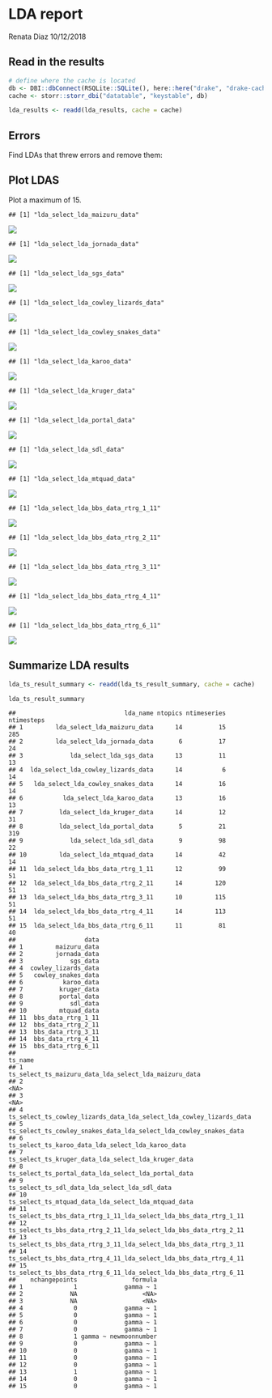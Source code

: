 LDA report
================
Renata Diaz
10/12/2018

Read in the results
-------------------

``` r
# define where the cache is located
db <- DBI::dbConnect(RSQLite::SQLite(), here::here("drake", "drake-cache.sqlite"))
cache <- storr::storr_dbi("datatable", "keystable", db)

lda_results <- readd(lda_results, cache = cache)
```

Errors
------

Find LDAs that threw errors and remove them:

Plot LDAS
---------

Plot a maximum of 15.

    ## [1] "lda_select_lda_maizuru_data"

![](lda_report_files/figure-markdown_github/plot%20LDA-1.png)

    ## [1] "lda_select_lda_jornada_data"

![](lda_report_files/figure-markdown_github/plot%20LDA-2.png)

    ## [1] "lda_select_lda_sgs_data"

![](lda_report_files/figure-markdown_github/plot%20LDA-3.png)

    ## [1] "lda_select_lda_cowley_lizards_data"

![](lda_report_files/figure-markdown_github/plot%20LDA-4.png)

    ## [1] "lda_select_lda_cowley_snakes_data"

![](lda_report_files/figure-markdown_github/plot%20LDA-5.png)

    ## [1] "lda_select_lda_karoo_data"

![](lda_report_files/figure-markdown_github/plot%20LDA-6.png)

    ## [1] "lda_select_lda_kruger_data"

![](lda_report_files/figure-markdown_github/plot%20LDA-7.png)

    ## [1] "lda_select_lda_portal_data"

![](lda_report_files/figure-markdown_github/plot%20LDA-8.png)

    ## [1] "lda_select_lda_sdl_data"

![](lda_report_files/figure-markdown_github/plot%20LDA-9.png)

    ## [1] "lda_select_lda_mtquad_data"

![](lda_report_files/figure-markdown_github/plot%20LDA-10.png)

    ## [1] "lda_select_lda_bbs_data_rtrg_1_11"

![](lda_report_files/figure-markdown_github/plot%20LDA-11.png)

    ## [1] "lda_select_lda_bbs_data_rtrg_2_11"

![](lda_report_files/figure-markdown_github/plot%20LDA-12.png)

    ## [1] "lda_select_lda_bbs_data_rtrg_3_11"

![](lda_report_files/figure-markdown_github/plot%20LDA-13.png)

    ## [1] "lda_select_lda_bbs_data_rtrg_4_11"

![](lda_report_files/figure-markdown_github/plot%20LDA-14.png)

    ## [1] "lda_select_lda_bbs_data_rtrg_6_11"

![](lda_report_files/figure-markdown_github/plot%20LDA-15.png)

Summarize LDA results
---------------------

``` r
lda_ts_result_summary <- readd(lda_ts_result_summary, cache = cache)

lda_ts_result_summary
```

    ##                              lda_name ntopics ntimeseries ntimesteps
    ## 1         lda_select_lda_maizuru_data      14          15        285
    ## 2         lda_select_lda_jornada_data       6          17         24
    ## 3             lda_select_lda_sgs_data      13          11         13
    ## 4  lda_select_lda_cowley_lizards_data      14           6         14
    ## 5   lda_select_lda_cowley_snakes_data      14          16         14
    ## 6           lda_select_lda_karoo_data      13          16         13
    ## 7          lda_select_lda_kruger_data      14          12         31
    ## 8          lda_select_lda_portal_data       5          21        319
    ## 9             lda_select_lda_sdl_data       9          98         22
    ## 10         lda_select_lda_mtquad_data      14          42         14
    ## 11  lda_select_lda_bbs_data_rtrg_1_11      12          99         51
    ## 12  lda_select_lda_bbs_data_rtrg_2_11      14         120         51
    ## 13  lda_select_lda_bbs_data_rtrg_3_11      10         115         51
    ## 14  lda_select_lda_bbs_data_rtrg_4_11      14         113         51
    ## 15  lda_select_lda_bbs_data_rtrg_6_11      11          81         40
    ##                   data
    ## 1         maizuru_data
    ## 2         jornada_data
    ## 3             sgs_data
    ## 4  cowley_lizards_data
    ## 5   cowley_snakes_data
    ## 6           karoo_data
    ## 7          kruger_data
    ## 8          portal_data
    ## 9             sdl_data
    ## 10         mtquad_data
    ## 11  bbs_data_rtrg_1_11
    ## 12  bbs_data_rtrg_2_11
    ## 13  bbs_data_rtrg_3_11
    ## 14  bbs_data_rtrg_4_11
    ## 15  bbs_data_rtrg_6_11
    ##                                                                ts_name
    ## 1                ts_select_ts_maizuru_data_lda_select_lda_maizuru_data
    ## 2                                                                 <NA>
    ## 3                                                                 <NA>
    ## 4  ts_select_ts_cowley_lizards_data_lda_select_lda_cowley_lizards_data
    ## 5    ts_select_ts_cowley_snakes_data_lda_select_lda_cowley_snakes_data
    ## 6                    ts_select_ts_karoo_data_lda_select_lda_karoo_data
    ## 7                  ts_select_ts_kruger_data_lda_select_lda_kruger_data
    ## 8                  ts_select_ts_portal_data_lda_select_lda_portal_data
    ## 9                        ts_select_ts_sdl_data_lda_select_lda_sdl_data
    ## 10                 ts_select_ts_mtquad_data_lda_select_lda_mtquad_data
    ## 11   ts_select_ts_bbs_data_rtrg_1_11_lda_select_lda_bbs_data_rtrg_1_11
    ## 12   ts_select_ts_bbs_data_rtrg_2_11_lda_select_lda_bbs_data_rtrg_2_11
    ## 13   ts_select_ts_bbs_data_rtrg_3_11_lda_select_lda_bbs_data_rtrg_3_11
    ## 14   ts_select_ts_bbs_data_rtrg_4_11_lda_select_lda_bbs_data_rtrg_4_11
    ## 15   ts_select_ts_bbs_data_rtrg_6_11_lda_select_lda_bbs_data_rtrg_6_11
    ##    nchangepoints               formula
    ## 1              1             gamma ~ 1
    ## 2             NA                  <NA>
    ## 3             NA                  <NA>
    ## 4              0             gamma ~ 1
    ## 5              0             gamma ~ 1
    ## 6              0             gamma ~ 1
    ## 7              0             gamma ~ 1
    ## 8              1 gamma ~ newmoonnumber
    ## 9              0             gamma ~ 1
    ## 10             0             gamma ~ 1
    ## 11             0             gamma ~ 1
    ## 12             0             gamma ~ 1
    ## 13             1             gamma ~ 1
    ## 14             0             gamma ~ 1
    ## 15             0             gamma ~ 1

